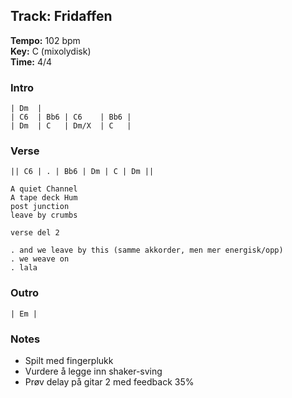 ## Track: Fridaffen

**Tempo:** 102 bpm  
**Key:** C (mixolydisk)  
**Time:** 4/4

### Intro
```
| Dm  |
| C6  | Bb6 | C6    | Bb6 |
| Dm  | C   | Dm/X  | C   |
```
### Verse
```
|| C6 | . | Bb6 | Dm | C | Dm ||

A quiet Channel
A tape deck Hum
post junction
leave by crumbs

verse del 2

. and we leave by this (samme akkorder, men mer energisk/opp)
. we weave on
. lala
```



### Outro
```
| Em |
```

### Notes
- Spilt med fingerplukk
- Vurdere å legge inn shaker-sving
- Prøv delay på gitar 2 med feedback 35%
